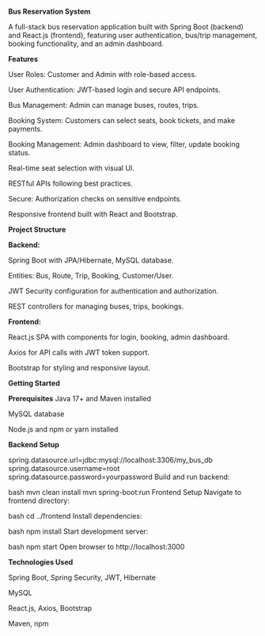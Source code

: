 **Bus Reservation System**


A full-stack bus reservation application built with Spring Boot (backend) and React.js (frontend), featuring user authentication, bus/trip management, booking functionality, and an admin dashboard.

**Features**

User Roles: Customer and Admin with role-based access.

User Authentication: JWT-based login and secure API endpoints.

Bus Management: Admin can manage buses, routes, trips.

Booking System: Customers can select seats, book tickets, and make payments.

Booking Management: Admin dashboard to view, filter, update booking status.

Real-time seat selection with visual UI.

RESTful APIs following best practices.

Secure: Authorization checks on sensitive endpoints.

Responsive frontend built with React and Bootstrap.

**Project Structure**

**Backend:**

Spring Boot with JPA/Hibernate, MySQL database.

Entities: Bus, Route, Trip, Booking, Customer/User.

JWT Security configuration for authentication and authorization.

REST controllers for managing buses, trips, bookings.

**Frontend:**

React.js SPA with components for login, booking, admin dashboard.

Axios for API calls with JWT token support.

Bootstrap for styling and responsive layout.

**Getting Started**

**Prerequisites**
Java 17+ and Maven installed

MySQL database

Node.js and npm or yarn installed

**Backend Setup**

spring.datasource.url=jdbc:mysql://localhost:3306/my_bus_db
spring.datasource.username=root
spring.datasource.password=yourpassword
Build and run backend:

bash
mvn clean install
mvn spring-boot:run
Frontend Setup
Navigate to frontend directory:

bash
cd ../frontend
Install dependencies:

bash
npm install
Start development server:

bash
npm start
Open browser to http://localhost:3000

**Technologies Used**

Spring Boot, Spring Security, JWT, Hibernate

MySQL

React.js, Axios, Bootstrap

Maven, npm
